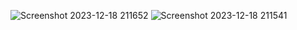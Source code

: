 ![Screenshot 2023-12-18 211652](https://github.com/12imthi/day15task/assets/110447839/40242da6-38e2-4b48-96e9-7f3fd86ed587)
![Screenshot 2023-12-18 211541](https://github.com/12imthi/day15task/assets/110447839/c0ea1992-d242-41d4-a56c-ca29f0bd9316)
